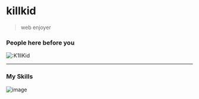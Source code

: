 # killkid
> web enjoyer

### People here before you
![:K1llKid](https://count.getloli.com/@K1llKid?name=K1llKid&theme=rule34&padding=7&offset=0&align=top&scale=1&pixelated=1&darkmode=auto)

------------

### My Skills
![image](https://img.shields.io/badge/HTML5-E34F26?style=for-the-badge&logo=html5&logoColor=white)

